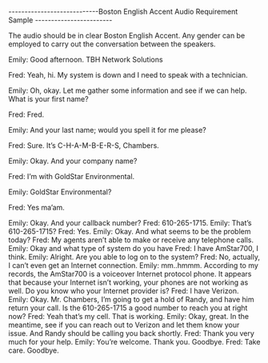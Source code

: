 ----------------------------Boston English Accent Audio Requirement Sample ------------------------

The audio should be in clear Boston English Accent. Any gender can be employed to carry out the conversation between the speakers.


Emily: Good afternoon. TBH Network Solutions


Fred: Yeah, hi. My system is down and I need to speak with a technician.


Emily: Oh, okay. Let me gather some information and see if we can help. What is your first name?


Fred: Fred.


Emily: And your last name; would you spell it for me please?


Fred: Sure. It’s C-H-A-M-B-E-R-S, Chambers.


Emily: Okay. And your company name?


Fred: I’m with GoldStar Environmental.


Emily: GoldStar Environmental?


Fred: Yes ma’am.


Emily: Okay. And your callback number?
Fred: 610-265-1715.
Emily: That’s 610-265-1715?
Fred: Yes.
Emily: Okay. And what seems to be the problem today?
Fred: My agents aren’t able to make or receive any telephone calls.
Emily: Okay and what type of system do you have
Fred: I have AmStar700, I think.
Emily: Alright. Are you able to log on to the system?
Fred: No, actually, I can’t even get an Internet connection.
Emily: mm..hmmm. According to my records, the AmStar700 is a voiceover Internet protocol phone. It appears         that because your Internet isn’t working, your phones are not working as well. Do you know who your Internet provider is?
Fred: I have Verizon.
Emily: Okay. Mr. Chambers, I’m going to get a hold of Randy, and have him return your call. Is the 610-265-1715 a good number to reach you at right now?
Fred: Yeah that’s my cell. That is working.
Emily: Okay, great. In the meantime, see if you can reach out to Verizon and let them know your issue. And Randy should be calling you back shortly.
Fred: Thank you very much for your help.
Emily: You’re welcome. Thank you. Goodbye.
Fred: Take care. Goodbye.
